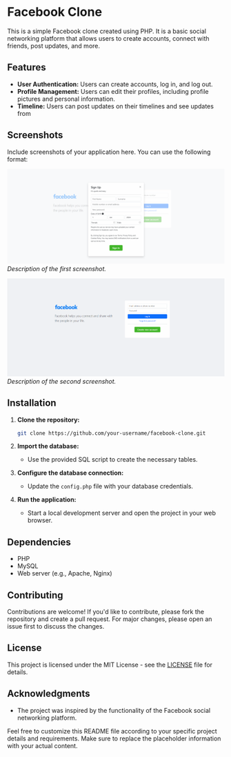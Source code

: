 # Facebook Clone

This is a simple Facebook clone created using PHP. It is a basic social networking platform that allows users to create accounts, connect with friends, post updates, and more.

## Features

- **User Authentication:** Users can create accounts, log in, and log out.
- **Profile Management:** Users can edit their profiles, including profile pictures and personal information.
- **Timeline:** Users can post updates on their timelines and see updates from 

## Screenshots

Include screenshots of your application here. You can use the following format:

![Screenshot 1](./assets/reg.PNG)
*Description of the first screenshot.*

![Screenshot 2](./assets/login.PNG)
*Description of the second screenshot.*

## Installation

1. **Clone the repository:**

    ```bash
    git clone https://github.com/your-username/facebook-clone.git
    ```

2. **Import the database:**

    - Use the provided SQL script to create the necessary tables.

3. **Configure the database connection:**

    - Update the `config.php` file with your database credentials.

4. **Run the application:**

    - Start a local development server and open the project in your web browser.

## Dependencies

- PHP
- MySQL
- Web server (e.g., Apache, Nginx)

## Contributing

Contributions are welcome! If you'd like to contribute, please fork the repository and create a pull request. For major changes, please open an issue first to discuss the changes.

## License

This project is licensed under the MIT License - see the [LICENSE](LICENSE) file for details.

## Acknowledgments

- The project was inspired by the functionality of the Facebook social networking platform.

Feel free to customize this README file according to your specific project details and requirements. Make sure to replace the placeholder information with your actual content.
